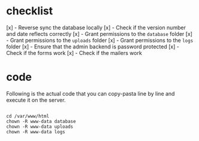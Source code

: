 
# checklist
[x] - Reverse sync the database locally
[x] - Check if the version number and date reflects correctly
[x] - Grant permissions to the `database` folder
[x] - Grant permissions to the `uploads` folder
[x] - Grant permissions to the `logs` folder
[x] - Ensure that the admin backend is password protected
[x] - Check if the forms work
[x] - Check if the mailers work





# code
Following is the actual code that you can copy-pasta line by line and execute it on the server.

```

cd /var/www/html
chown -R www-data database
chown -R www-data uploads
chown -R www-data logs

```
